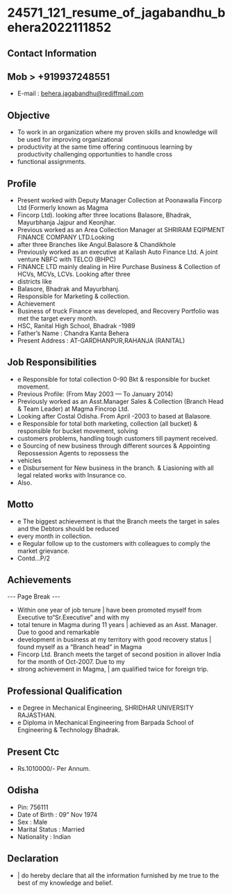 # 24571_121_resume_of_jagabandhu_behera2022111852

## Contact Information



## Mob > +919937248551

* E-mail : behera.jagabandhu@rediffmail.com


## Objective

* To work in an organization where my proven skills and knowledge will be used for improving organizational
* productivity at the same time offering continuous learning by productivity challenging opportunities to handle cross
* functional assignments.


## Profile

* Present worked with Deputy Manager Collection at Poonawalla Fincorp Ltd (Formerly known as Magma
* Fincorp Ltd). looking after three locations Balasore, Bhadrak, Mayurbhanja Jajpur and Keonjhar.
* Previous worked as an Area Collection Manager at SHRIRAM EQIPMENT FINANCE COMPANY LTD.Looking
* after three Branches like Angul.Balasore & Chandikhole
* Previously worked as an executive at Kailash Auto Finance Ltd. A joint venture NBFC with TELCO (BHPC)
* FINANCE LTD mainly dealing in Hire Purchase Business & Collection of HCVs, MCVs, LCVs. Looking after three
* districts like
* Balasore, Bhadrak and Mayurbhanj.
* Responsible for Marketing & collection.
* Achievement
* Business of truck Finance was developed, and Recovery Portfolio was met the target every month.
* HSC, Ranital High School, Bhadrak -1989
* Father’s Name : Chandra Kanta Behera
* Present Address : AT-GARDHANPUR,RAHANJA (RANITAL)


## Job Responsibilities

* e Responsible for total collection 0-90 Bkt & responsible for bucket movement.
* Previous Profile: (From May 2003 — To January 2014)
* Previously worked as an Asst.Manager Sales & Collection (Branch Head & Team Leader) at Magma Fincrop Ltd.
* Looking after Costal Odisha. From April -2003 to based at Balasore.
* e Responsible for total both marketing, collection (all bucket) & responsible for bucket movement, solving
* customers problems, handling tough customers till payment received.
* e Sourcing of new business through different sources & Appointing Repossession Agents to repossess the
* vehicles
* e Disbursement for New business in the branch. & Liasioning with all legal related works with Insurance co.
* Also.


## Motto

* e The biggest achievement is that the Branch meets the target in sales and the Debtors should be reduced
* every month in collection.
* e Regular follow up to the customers with colleagues to comply the market grievance.
* Contd...P/2


## Achievements

--- Page Break ---
* Within one year of job tenure | have been promoted myself from Executive to“Sr.Executive” and with my
* total tenure in Magma during 11 years | achieved as an Asst. Manager. Due to good and remarkable
* development in business at my territory with good recovery status | found myself as a “Branch head” in Magma
* Fincorp Ltd. Branch meets the target of second position in allover India for the month of Oct-2007. Due to my
* strong achievement in Magma, | am qualified twice for foreign trip.


## Professional Qualification

* e Degree in Mechanical Engineering, SHRIDHAR UNIVERSITY RAJASTHAN.
* e Diploma in Mechanical Engineering from Barpada School of Engineering & Technology Bhadrak.


## Present Ctc

* Rs.1010000/- Per Annum.


## Odisha

* Pin: 756111
* Date of Birth : 09" Nov 1974
* Sex : Male
* Marital Status : Married
* Nationality : Indian


## Declaration

* | do hereby declare that all the information furnished by me true to the best of my knowledge and belief.

